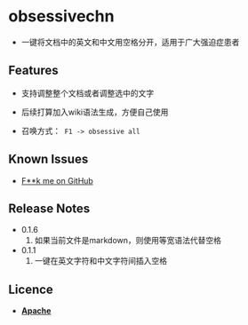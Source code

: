 # obsessivechn

* 一键将文档中的英文和中文用空格分开，适用于广大强迫症患者


## Features

* 支持调整整个文档或者调整选中的文字
* 后续打算加入wiki语法生成，方便自己使用

* 召唤方式：``` F1 -> obsessive all```

## Known Issues

* [F**k me on GitHub](https://github.com/xinkunZ/ObsessiveCHN)

## Release Notes
* 0.1.6
  1. 如果当前文件是markdown，则使用等宽语法代替空格
* 0.1.1
  1. 一键在英文字符和中文字符间插入空格
  

## Licence
* **[Apache](http://www.apache.org/licenses/LICENSE-2.0)**
